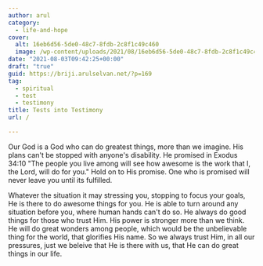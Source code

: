 ```yaml
---
author: arul
category:
  - life-and-hope
cover:
  alt: 16eb6d56-5de0-48c7-8fdb-2c8f1c49c460
  image: /wp-content/uploads/2021/08/16eb6d56-5de0-48c7-8fdb-2c8f1c49c460-1.jpg
date: "2021-08-03T09:42:25+00:00"
draft: "true"
guid: https://briji.arulselvan.net/?p=169
tag:
  - spiritual
  - test
  - testimony
title: Tests into Testimony
url: /

---
```

Our God is a God who can do greatest things, more than we imagine. His plans can't be stopped with anyone's disability. He promised in Exodus 34:10 "The people you live among will see how awesome is the work that I, the Lord, will do for you." Hold on to His promise. One who is promised will never leave you until its fulfilled.

Whatever the situation it may stressing you, stopping to focus your goals, He is there to do awesome things for you. He is able to turn around any situation before you, where human hands can't do so. He always do good things for those who trust Him. His power is stronger more than we think. He will do great wonders among people, which would be the unbelievable thing for the world, that glorifies His name. So we always trust Him, in all our pressures, just we beleive that He is there with us, that He can do great things in our life.
